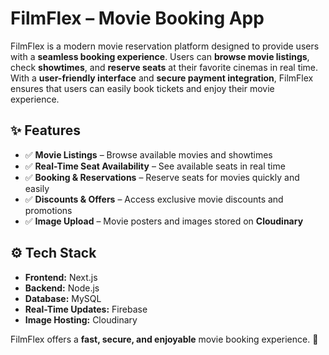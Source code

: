 # FilmFlex – Movie Booking App  

FilmFlex is a modern movie reservation platform designed to provide users with a **seamless booking experience**. Users can **browse movie listings**, check **showtimes**, and **reserve seats** at their favorite cinemas in real time. With a **user-friendly interface** and **secure payment integration**, FilmFlex ensures that users can easily book tickets and enjoy their movie experience.

## ✨ Features  
- ✅ **Movie Listings** – Browse available movies and showtimes  
- ✅ **Real-Time Seat Availability** – See available seats in real time  
- ✅ **Booking & Reservations** – Reserve seats for movies quickly and easily  
- ✅ **Discounts & Offers** – Access exclusive movie discounts and promotions  
- ✅ **Image Upload** – Movie posters and images stored on **Cloudinary**  

## ⚙️ Tech Stack  
- **Frontend:** Next.js  
- **Backend:** Node.js  
- **Database:** MySQL  
- **Real-Time Updates:** Firebase  
- **Image Hosting:** Cloudinary  

FilmFlex offers a **fast, secure, and enjoyable** movie booking experience. 🚀

